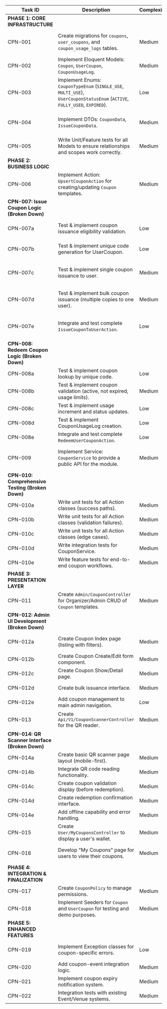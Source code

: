 | Task ID     | Description                                                                                             | Complexity | Dependencies                     | Status  | Remarks                                                                                                                              |
|-------------|---------------------------------------------------------------------------------------------------------|------------|----------------------------------|---------|--------------------------------------------------------------------------------------------------------------------------------------|
| **PHASE 1: CORE INFRASTRUCTURE** | | | | | |
| CPN-001     | Create migrations for `coupons`, `user_coupons`, and `coupon_usage_logs` tables.                       | Medium     |                                  | Done    | Schema defined with types, limits, validity periods, and relationships. Located in `database/migrations/Modules/Coupon`.         |
| CPN-002     | Implement Eloquent Models: `Coupon`, `UserCoupon`, `CouponUsageLog`.                                     | Medium     | CPN-001                          | Done | Include relationships (`belongsTo`, `hasMany`), casts for enums/dates, and necessary traits.                                           |
| CPN-003     | Implement Enums: `CouponTypeEnum` (`SINGLE_USE`, `MULTI_USE`), `UserCouponStatusEnum` (`ACTIVE`, `FULLY_USED`, `EXPIRED`). | Low        |                                  | Done | Place in `app/Modules/Coupon/Enums`.                                                                                                 |
| CPN-004     | Implement DTOs: `CouponData`, `IssueCouponData`.                                                        | Medium     | CPN-003                          | Done | Use `spatie/laravel-data`. Include validation rules for creating/updating coupons and for issuing them to users.                     |
| CPN-005     | Write Unit/Feature tests for all Models to ensure relationships and scopes work correctly.              | Medium     | CPN-002                          | Done | TDD approach.                                                                                                                        |
| **PHASE 2: BUSINESS LOGIC** | | | | | |
| CPN-006     | Implement Action: `UpsertCouponAction` for creating/updating `Coupon` templates.                        | Medium     | CPN-002, CPN-004                 | Pending | Re-implement action and tests. Handles create/update operations for coupon templates.                                              |
| **CPN-007: Issue Coupon Logic (Broken Down)** | | | | | |
| CPN-007a    | Test & implement coupon issuance eligibility validation.                                               | Low        | CPN-006                          | Pending | Re-implement validation with 10 tests covering all validation scenarios (dates, limits, user eligibility).                        |
| CPN-007b    | Test & implement unique code generation for UserCoupon.                                                | Low        | CPN-007a                         | Pending | Re-implement QR-code optimized generation, collision handling, and performance tests.                                              |
| CPN-007c    | Test & implement single coupon issuance to user.                                                       | Medium     | CPN-007b                         | Pending | Re-implement with 10 tests. Handles SINGLE_USE vs MULTI_USE logic, integrates eligibility validation and unique code generation. |
| CPN-007d    | Test & implement bulk coupon issuance (multiple copies to one user).                                   | Medium     | CPN-007c                         | Pending | Re-implement with 10 tests including performance testing. Efficient batch processing with collision handling and limit validation.|
| CPN-007e    | Integrate and test complete `IssueCouponToUserAction`.                                                  | Low        | CPN-007d                         | Pending | Re-implement unified action routing to single/bulk actions based on quantity. Maintains consistent behavior.                      |
| **CPN-008: Redeem Coupon Logic (Broken Down)** | | | | | |
| CPN-008a    | Test & implement coupon lookup by unique code.                                                         | Low        | CPN-007e                         | Pending | Find UserCoupon by unique_code. Handle not found scenarios.                                                                         |
| CPN-008b    | Test & implement coupon validation (active, not expired, usage limits).                                | Medium     | CPN-008a                         | Pending | Check status, expiry dates, usage counts. Return detailed validation results.                                                       |
| CPN-008c    | Test & implement usage increment and status updates.                                                   | Low        | CPN-008b                         | Pending | Increment times_used, update status to FULLY_USED when appropriate.                                                                 |
| CPN-008d    | Test & implement CouponUsageLog creation.                                                              | Low        | CPN-008c                         | Pending | Log redemption with timestamp, location, user details.                                                                              |
| CPN-008e    | Integrate and test complete `RedeemUserCouponAction`.                                                   | Low        | CPN-008d                         | Pending | Combine all redemption logic into atomic transaction.                                                                               |
| CPN-009     | Implement Service: `CouponService` to provide a public API for the module.                              | Medium     | CPN-008e                         | Pending | Exposes clean methods like `redeemCoupon`, `validateCoupon`, `issueCoupon`, etc., to be used by controllers.                           |
| **CPN-010: Comprehensive Testing (Broken Down)** | | | | | |
| CPN-010a    | Write unit tests for all Action classes (success paths).                                               | Medium     | CPN-009                          | Pending | Test each action in isolation with mocked dependencies.                                                                             |
| CPN-010b    | Write unit tests for all Action classes (validation failures).                                         | Medium     | CPN-010a                         | Pending | Test invalid inputs, business rule violations.                                                                                      |
| CPN-010c    | Write unit tests for all Action classes (edge cases).                                                  | Medium     | CPN-010b                         | Pending | Test expired coupons, max usage scenarios, concurrent redemptions.                                                                  |
| CPN-010d    | Write integration tests for CouponService.                                                             | Medium     | CPN-010c                         | Pending | Test service orchestration, cross-action workflows.                                                                                 |
| CPN-010e    | Write feature tests for end-to-end coupon workflows.                                                   | Medium     | CPN-010d                         | Pending | Test complete user journeys: issue → validate → redeem.                                                                             |
| **PHASE 3: PRESENTATION LAYER** | | | | | |
| CPN-011     | Create `Admin/CouponController` for Organizer/Admin CRUD of `Coupon` templates.                         | Medium     | CPN-009                          | Pending | Secure endpoints with appropriate authorization (e.g., policies).                                                                    |
| **CPN-012: Admin UI Development (Broken Down)** | | | | | |
| CPN-012a    | Create Coupon Index page (listing with filters).                                                       | Medium     | CPN-011                          | Pending | Vue/Inertia page showing all coupons with search, filter by status/type.                                                            |
| CPN-012b    | Create Coupon Create/Edit form component.                                                              | Medium     | CPN-012a                         | Pending | Reusable form component handling validation, translatable fields.                                                                   |
| CPN-012c    | Create Coupon Show/Detail page.                                                                        | Medium     | CPN-012b                         | Pending | Display coupon details, usage statistics, issued coupons list.                                                                      |
| CPN-012d    | Create bulk issuance interface.                                                                        | Medium     | CPN-012c                         | Pending | UI for issuing coupons to multiple users or user groups.                                                                            |
| CPN-012e    | Add coupon management to main admin navigation.                                                        | Low        | CPN-012d                         | Pending | Integrate coupon section into existing admin layout.                                                                                |
| CPN-013     | Create `Api/V1/CouponScannerController` for the QR reader.                                              | Medium     | CPN-009                          | Pending | Should have a `show($uniqueCode)` for validation and a `store($uniqueCode)` to confirm redemption.                                    |
| **CPN-014: QR Scanner Interface (Broken Down)** | | | | | |
| CPN-014a    | Create basic QR scanner page layout (mobile-first).                                                    | Medium     | CPN-013                          | Pending | Responsive layout optimized for mobile devices.                                                                                     |
| CPN-014b    | Integrate QR code reading functionality.                                                               | Medium     | CPN-014a                         | Pending | Use existing QR scanner components or implement new one.                                                                            |
| CPN-014c    | Create coupon validation display (before redemption).                                                  | Medium     | CPN-014b                         | Pending | Show coupon details, validity status, allow user to confirm redemption.                                                             |
| CPN-014d    | Create redemption confirmation interface.                                                              | Medium     | CPN-014c                         | Pending | Success/error feedback, option to scan next coupon.                                                                                 |
| CPN-014e    | Add offline capability and error handling.                                                             | Medium     | CPN-014d                         | Pending | Handle network errors, provide clear feedback for scan failures.                                                                    |
| CPN-015     | Create `User/MyCouponsController` to display a user's wallet.                                           | Medium     | CPN-009                          | Pending | Fetches all valid `UserCoupon` instances for the authenticated user.                                                                 |
| CPN-016     | Develop "My Coupons" page for users to view their coupons.                                              | Medium     | CPN-015                          | Pending | A section in the user's dashboard showing their coupons, usage, and expiry dates.                                                    |
| **PHASE 4: INTEGRATION & FINALIZATION** | | | | | |
| CPN-017     | Create `CouponPolicy` to manage permissions.                                                            | Medium     | CPN-002                          | Pending | Define who can create, update, delete, and view coupons.                                                                             |
| CPN-018     | Implement Seeders for `Coupon` and `UserCoupon` for testing and demo purposes.                          | Medium     | CPN-002                          | Pending | Create realistic sample data.                                                                                                        | 
| **PHASE 5: ENHANCED FEATURES** | | | | | |
| CPN-019     | Implement Exception classes for coupon-specific errors.                                                | Low        | CPN-002                          | Pending | `CouponExpiredException`, `CouponAlreadyUsedException`, `InvalidCouponException`.                                                     |
| CPN-020     | Add coupon-event integration logic.                                                                     | Medium     | CPN-009                          | Pending | Link coupons to specific events, venue restrictions.                                                                                |
| CPN-021     | Implement coupon expiry notification system.                                                           | Medium     | CPN-009                          | Pending | Notify users of expiring coupons, organizers of usage stats.                                                                        |
| CPN-022     | Integration tests with existing Event/Venue systems.                                                   | Medium     | CPN-020                          | Pending | Test cross-module functionality, ensure system coherence.                                                                           | 
